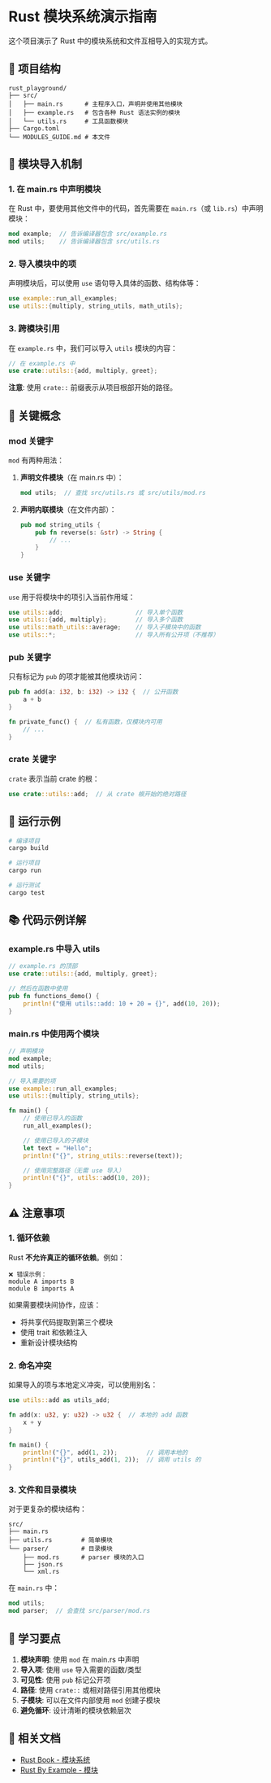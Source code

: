# Rust 模块系统演示指南

这个项目演示了 Rust 中的模块系统和文件互相导入的实现方式。

## 📁 项目结构

```
rust_playground/
├── src/
│   ├── main.rs      # 主程序入口，声明并使用其他模块
│   ├── example.rs   # 包含各种 Rust 语法实例的模块
│   └── utils.rs     # 工具函数模块
├── Cargo.toml
└── MODULES_GUIDE.md # 本文件
```

## 🔗 模块导入机制

### 1. 在 main.rs 中声明模块

在 Rust 中，要使用其他文件中的代码，首先需要在 `main.rs`（或 `lib.rs`）中声明模块：

```rust
mod example;  // 告诉编译器包含 src/example.rs
mod utils;    // 告诉编译器包含 src/utils.rs
```

### 2. 导入模块中的项

声明模块后，可以使用 `use` 语句导入具体的函数、结构体等：

```rust
use example::run_all_examples;
use utils::{multiply, string_utils, math_utils};
```

### 3. 跨模块引用

在 `example.rs` 中，我们可以导入 `utils` 模块的内容：

```rust
// 在 example.rs 中
use crate::utils::{add, multiply, greet};
```

**注意**: 使用 `crate::` 前缀表示从项目根部开始的路径。

## 📝 关键概念

### mod 关键字

`mod` 有两种用法：

1. **声明文件模块**（在 main.rs 中）：
   ```rust
   mod utils;  // 查找 src/utils.rs 或 src/utils/mod.rs
   ```

2. **声明内联模块**（在文件内部）：
   ```rust
   pub mod string_utils {
       pub fn reverse(s: &str) -> String {
           // ...
       }
   }
   ```

### use 关键字

`use` 用于将模块中的项引入当前作用域：

```rust
use utils::add;                    // 导入单个函数
use utils::{add, multiply};        // 导入多个函数
use utils::math_utils::average;    // 导入子模块中的函数
use utils::*;                      // 导入所有公开项（不推荐）
```

### pub 关键字

只有标记为 `pub` 的项才能被其他模块访问：

```rust
pub fn add(a: i32, b: i32) -> i32 {  // 公开函数
    a + b
}

fn private_func() {  // 私有函数，仅模块内可用
    // ...
}
```

### crate 关键字

`crate` 表示当前 crate 的根：

```rust
use crate::utils::add;  // 从 crate 根开始的绝对路径
```

## 🚀 运行示例

```bash
# 编译项目
cargo build

# 运行项目
cargo run

# 运行测试
cargo test
```

## 📚 代码示例详解

### example.rs 中导入 utils

```rust
// example.rs 的顶部
use crate::utils::{add, multiply, greet};

// 然后在函数中使用
pub fn functions_demo() {
    println!("使用 utils::add: 10 + 20 = {}", add(10, 20));
}
```

### main.rs 中使用两个模块

```rust
// 声明模块
mod example;
mod utils;

// 导入需要的项
use example::run_all_examples;
use utils::{multiply, string_utils};

fn main() {
    // 使用已导入的函数
    run_all_examples();

    // 使用已导入的子模块
    let text = "Hello";
    println!("{}", string_utils::reverse(text));

    // 使用完整路径（无需 use 导入）
    println!("{}", utils::add(10, 20));
}
```

## ⚠️ 注意事项

### 1. 循环依赖

Rust **不允许真正的循环依赖**。例如：

```
❌ 错误示例：
module A imports B
module B imports A
```

如果需要模块间协作，应该：
- 将共享代码提取到第三个模块
- 使用 trait 和依赖注入
- 重新设计模块结构

### 2. 命名冲突

如果导入的项与本地定义冲突，可以使用别名：

```rust
use utils::add as utils_add;

fn add(x: u32, y: u32) -> u32 {  // 本地的 add 函数
    x + y
}

fn main() {
    println!("{}", add(1, 2));        // 调用本地的
    println!("{}", utils_add(1, 2));  // 调用 utils 的
}
```

### 3. 文件和目录模块

对于更复杂的模块结构：

```
src/
├── main.rs
├── utils.rs        # 简单模块
└── parser/         # 目录模块
    ├── mod.rs      # parser 模块的入口
    ├── json.rs
    └── xml.rs
```

在 `main.rs` 中：
```rust
mod utils;
mod parser;  // 会查找 src/parser/mod.rs
```

## 🎯 学习要点

1. **模块声明**: 使用 `mod` 在 main.rs 中声明
2. **导入项**: 使用 `use` 导入需要的函数/类型
3. **可见性**: 使用 `pub` 标记公开项
4. **路径**: 使用 `crate::` 或相对路径引用其他模块
5. **子模块**: 可以在文件内部使用 `mod` 创建子模块
6. **避免循环**: 设计清晰的模块依赖层次

## 📖 相关文档

- [Rust Book - 模块系统](https://doc.rust-lang.org/book/ch07-00-managing-growing-projects-with-packages-crates-and-modules.html)
- [Rust By Example - 模块](https://doc.rust-lang.org/rust-by-example/mod.html)
